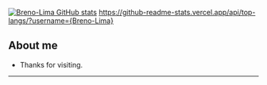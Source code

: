 
[![Breno-Lima GitHub stats](https://github-readme-stats.vercel.app/api?username=Breno-Lima)](https://github.com/Breno-Lima/github-readme-stats)
https://github-readme-stats.vercel.app/api/top-langs/?username={Breno-Lima}

## About me



- Thanks for visiting.


----------------------------------------------------------------------------------



